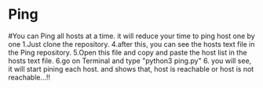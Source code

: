 # Ping
#You can Ping all hosts at a time. it will reduce your time to ping host one by one
1.Just clone the repository.
4.after this, you can see the hosts text file in the Ping repository.
5.Open this file and copy and paste the host list in the hosts text file. 
6.go on Terminal and type  "python3 ping.py"
6. you will see, it will start pining each host. and shows that, host is reachable or host is not reachable...!!

